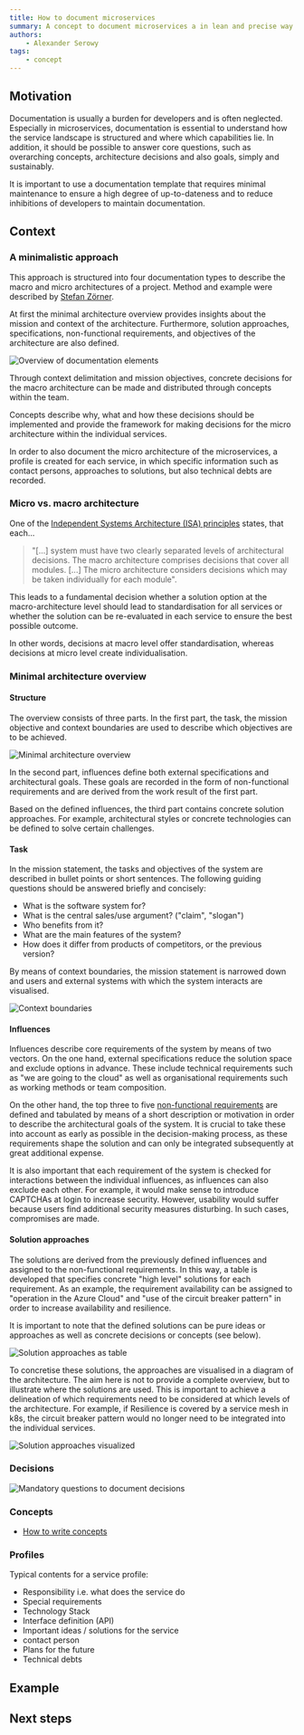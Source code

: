 ```yaml
---
title: How to document microservices
summary: A concept to document microservices a in lean and precise way.
authors:
    - Alexander Serowy
tags:
    - concept
---
```


## Motivation

Documentation is usually a burden for developers and is often neglected. Especially in microservices, documentation is essential to understand how the service landscape is structured and where which capabilities lie. In addition, it should be possible to answer core questions, such as overarching concepts, architecture decisions and also goals, simply and sustainably.

It is important to use a documentation template that requires minimal maintenance to ensure a high degree of up-to-dateness and to reduce inhibitions of developers to maintain documentation.

## Context

### A minimalistic approach

This approach is structured into four documentation types to describe the macro and micro architectures of a project. Method and example were described by [Stefan Zörner][1].

At first the minimal architecture overview provides insights about the mission and context of the architecture. Furthermore, solution approaches, specifications, non-functional requirements, and objectives of the architecture are also defined.  

![Overview of documentation elements](images/documenting_microservices_overview.png)

Through context delimitation and mission objectives, concrete decisions for the macro architecture can be made and distributed through concepts within the team.

Concepts describe why, what and how these decisions should be implemented and provide the framework for making decisions for the micro architecture within the individual services.

In order to also document the micro architecture of the microservices, a profile is created for each service, in which specific information such as contact persons, approaches to solutions, but also technical debts are recorded.

### Micro vs. macro architecture

One of the [Independent Systems Architecture (ISA) principles][2] states, that each... 
> "[...] system must have two clearly separated levels of architectural decisions. The macro architecture comprises decisions that cover all modules. [...] The micro architecture considers decisions which may be taken individually for each module".

This leads to a fundamental decision whether a solution option at the macro-architecture level should lead to standardisation for all services or whether the solution can be re-evaluated in each service to ensure the best possible outcome.

In other words, decisions at macro level offer standardisation, whereas decisions at micro level create individualisation.

### Minimal architecture overview

#### Structure

The overview consists of three parts. In the first part, the task, the mission objective and context boundaries are used to describe which objectives are to be achieved.

![Minimal architecture overview](images/documenting_microservices_minimal_architecture_overview.png)

In the second part, influences define both external specifications and architectural goals. These goals are recorded in the form of non-functional requirements and are derived from the work result of the first part.

Based on the defined influences, the third part contains concrete solution approaches. For example, architectural styles or concrete technologies can be defined to solve certain challenges.

#### Task

In the mission statement, the tasks and objectives of the system are described in bullet points or short sentences. The following guiding questions should be answered briefly and concisely:

- What is the software system for?
- What is the central sales/use argument? ("claim", "slogan")
- Who benefits from it?
- What are the main features of the system?
- How does it differ from products of competitors, or the previous version?

By means of context boundaries, the mission statement is narrowed down and users and external systems with which the system interacts are visualised.

![Context boundaries](images/documenting_microservices_context_boundaries.png)

#### Influences

Influences describe core requirements of the system by means of two vectors. On the one hand, external specifications reduce the solution space and exclude options in advance. These include technical requirements such as "we are going to the cloud" as well as organisational requirements such as working methods or team composition.

On the other hand, the top three to five [non-functional requirements][3] are defined and tabulated by means of a short description or motivation in order to describe the architectural goals of the system. It is crucial to take these into account as early as possible in the decision-making process, as these requirements shape the solution and can only be integrated subsequently at great additional expense.

It is also important that each requirement of the system is checked for interactions between the individual influences, as influences can also exclude each other. For example, it would make sense to introduce CAPTCHAs at login to increase security. However, usability would suffer because users find additional security measures disturbing. In such cases, compromises are made.

#### Solution approaches

The solutions are derived from the previously defined influences and assigned to the non-functional requirements. In this way, a table is developed that specifies concrete "high level" solutions for each requirement. As an example, the requirement availability can be assigned to "operation in the Azure Cloud" and "use of the circuit breaker pattern" in order to increase availability and resilience.

It is important to note that the defined solutions can be pure ideas or approaches as well as concrete decisions or concepts (see below).

![Solution approaches as table](images/documenting_microservices_solution_approaches_table.png)

To concretise these solutions, the approaches are visualised in a diagram of the architecture. The aim here is not to provide a complete overview, but to illustrate where the solutions are used. This is important to achieve a delineation of which requirements need to be considered at which levels of the architecture. For example, if Resilience is covered by a service mesh in k8s, the circuit breaker pattern would no longer need to be integrated into the individual services.

![Solution approaches visualized](images/documenting_microservices_solution_approaches_visualization.png)

### Decisions

![Mandatory questions to document decisions](images/documenting_microservices_decision_template.png)

### Concepts

- [How to write concepts](write_concepts.md)

### Profiles

Typical contents for a service profile:

- Responsibility i.e. what does the service do
- Special requirements
- Technology Stack
- Interface definition (API)
- Important ideas / solutions for the service
- contact person
- Plans for the future
- Technical debts

## Example

## Next steps

[1]: <https://www.embarc.de/stefan-zoerner/> "Gut das ist? Umgekehrte Architekturbewertung eines Internetgiganten"
[2]: <https://isa-principles.org/> "Independent Systems Architecture principles"
[3]: <https://www.embarc.de/software-qualitaet-iso-25010/> "ISO, weshalb warum? Ist Software-Qualität Geschmackssache?"
